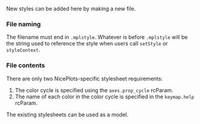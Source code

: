 New styles can be added here by making a new file.

### File naming

The filename must end in `.mplstyle`.
Whatever is before `.mplstyle` will be the string used to reference the style when users call `setStyle` or `styleContext`.

### File contents

There are only two NicePlots-specific stylesheet requirements:

1. The color cycle is specified using the `axes.prop_cycle` rcParam.
2. The name of each color in the color cycle is specified in the `keymap.help` rcParam.

The existing stylesheets can be used as a model.
